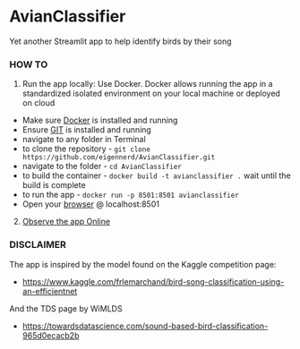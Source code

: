 # AvianClassifier
Yet another Streamlit app to help identify birds by their song


### HOW TO ###

1. Run the app locally:
Use Docker. Docker allows running the app in a standardized isolated environment on your local machine or deployed on cloud


 - Make sure [Docker](https://docs.docker.com/desktop/) is installed and running
 - Ensure [GIT](https://git-scm.com/download/mac) is installed and running
 - navigate to any folder in Terminal
 - to clone the repository - ```git clone https://github.com/eigennerd/AvianClassifier.git```
 - navigate to the folder - ```cd AvianClassifier```  
 - to build the container - ```docker build -t avianclassifier .``` wait until the build is complete
 - to run the app  - ```docker run -p 8501:8501 avianclassifier```
 - Open your [browser](http://localhost:8501/) @ localhost:8501

2. [Observe the app Online](https://share.streamlit.io/eigennerd/avianclassifier/main/main.py)


### DISCLAIMER ###

The app is inspired by the model found on the Kaggle competition page:
 - https://www.kaggle.com/frlemarchand/bird-song-classification-using-an-efficientnet

And the TDS page by WiMLDS
- https://towardsdatascience.com/sound-based-bird-classification-965d0ecacb2b

